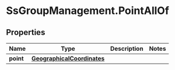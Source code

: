 # SsGroupManagement.PointAllOf

## Properties

Name | Type | Description | Notes
------------ | ------------- | ------------- | -------------
**point** | [**GeographicalCoordinates**](GeographicalCoordinates.md) |  | 


